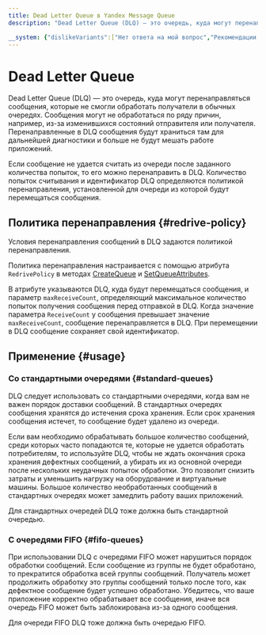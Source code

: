 ```yaml
---
title: Dead Letter Queue в Yandex Message Queue
description: "Dead Letter Queue (DLQ) — это очередь, куда могут перенаправляться сообщения, которые не смогли обработать получатели в обычных очередях. Сообщения могут не обработаться по ряду причин, например, из-за изменившихся состояний отправителя или получателя. Перенаправленные в DLQ сообщения будут храниться там для дальнейшей диагностики и больше не будут мешать работе приложений."

__system: {"dislikeVariants":["Нет ответа на мой вопрос","Рекомендации не помогли","Содержание не соответсвует заголовку","Другое"]}
---
```



# Dead Letter Queue

Dead Letter Queue (DLQ) — это очередь, куда могут перенаправляться сообщения, которые не смогли обработать получатели в обычных очередях. Сообщения могут не обработаться по ряду причин, например, из-за изменившихся состояний отправителя или получателя. Перенаправленные в DLQ сообщения будут храниться там для дальнейшей диагностики и больше не будут мешать работе приложений.

Если сообщение не удается считать из очереди после заданного количества попыток, то его можно перенаправить в DLQ. Количество попыток считывания и идентификатор DLQ определяются политикой перенаправления, установленной для очереди из которой будут перемещаться сообщения.

## Политика перенаправления {#redrive-policy}

Условия перенаправления сообщений в DLQ задаются политикой перенаправления.

Политика перенаправления настраивается с помощью атрибута `RedrivePolicy` в методах [CreateQueue](../api-ref/queue/CreateQueue.md) и [SetQueueAttributes](../api-ref/queue/SetQueueAttributes.md).

В атрибуте указываются DLQ, куда будут перемещаться сообщения, и параметр `maxReceiveCount`, определяющий максимальное количество попыток получения сообщения перед отправкой в DLQ. Когда значение параметра `ReceiveCount` у сообщения превышает значение `maxReceiveCount`, сообщение перенаправляется в DLQ. При перемещении в DLQ сообщение сохраняет свой идентификатор.

## Применение {#usage}

### Со стандартными очередями {#standard-queues}

DLQ следует использовать со стандартными очередями, когда вам не важен порядок доставки сообщений. В стандартных очередях сообщения хранятся до истечения срока хранения. Если срок хранения сообщения истечет, то сообщение будет удалено из очереди.

Если вам необходимо обрабатывать большое количество сообщений, среди которых часто попадаются те, которые не удается обработать потребителям, то используйте DLQ, чтобы не ждать окончания срока хранения дефектных сообщений, а убирать их из основной очереди после нескольких неудачных попыток обработки. Это позволит снизить затраты и уменьшить нагрузку на оборудование и виртуальные машины. Большое количество необработанных сообщений в стандартных очередях может замедлить работу ваших приложений.

Для стандартных очередей DLQ тоже должна быть стандартной очередью.

### С очередями FIFO {#fifo-queues}

При использовании DLQ с очередями FIFO может нарушиться порядок обработки сообщений. Если сообщение из группы не будет обработано, то прекратится обработка всей группы сообщений. Получатель может продолжить обработку это группы сообщений только после того, как дефектное сообщение будет успешно обработано. Убедитесь, что ваше приложение корректно обрабатывает все сообщения, иначе вся очередь FIFO может быть заблокирована из-за одного сообщения.

Для очереди FIFO DLQ тоже должна быть очередью FIFO.